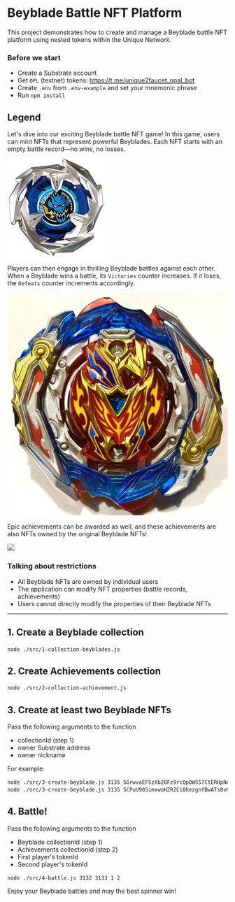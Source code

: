 # Beyblade Battle NFT Platform

This project demonstrates how to create and manage a Beyblade battle NFT platform using nested tokens within the Unique Network.

### Before we start

- Create a Substrate account
- Get `OPL` (testnet) tokens: https://t.me/unique2faucet_opal_bot
- Create `.env` from `.env-example` and set your mnemonic phrase
- Run `npm install`

## Legend

Let's dive into our exciting Beyblade battle NFT game! In this game, users can mint NFTs that represent powerful Beyblades. Each NFT starts with an empty battle record—no wins, no losses.

<img src="./images/img1.png">

Players can then engage in thrilling Beyblade battles against each other. When a Beyblade wins a battle, its `Victories` counter increases. If it loses, the `Defeats` counter increments accordingly.

<img src="./images/img2.png">

Epic achievements can be awarded as well, and these achievements are also NFTs owned by the original Beyblade NFTs!

<img src="./images/img3.png">

### Talking about restrictions

- All Beyblade NFTs are owned by individual users
- The application can modify NFT properties (battle records, achievements)
- Users cannot directly modify the properties of their Beyblade NFTs

---

## 1. Create a Beyblade collection

```sh
node ./src/1-collection-beyblades.js
```

## 2. Create Achievements collection

```sh
node ./src/2-collection-achievement.js
```

## 3. Create at least two Beyblade NFTs

Pass the following arguments to the function
- collectionId (step 1)
- owner Substrate address
- owner nickname

For example:

```sh
node ./src/3-create-beyblade.js 3135 5GrwvaEF5zXb26Fz9rcQpDWS57CtERHpNehXCPcNoHGKutQY BladeBreaker
node ./src/3-create-beyblade.js 3135 5CPuU98SimxwoHZRZCi8hezgnfBwATs8vKo6haqkaP3hUj7X SpinMaster
```

## 4. Battle!

Pass the following arguments to the function
- Beyblade collectionId (step 1)
- Achievements collectionId (step 2)
- First player's tokenId 
- Second player's tokenId

```sh
node ./src/4-battle.js 3132 3133 1 2
```

Enjoy your Beyblade battles and may the best spinner win!